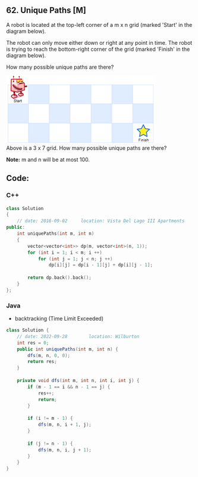 ## 62. Unique Paths [M]
A robot is located at the top-left corner of a m x n grid (marked 'Start' in the diagram below).

The robot can only move either down or right at any point in time. The robot is trying to reach the bottom-right corner of the grid (marked 'Finish' in the diagram below).

How many possible unique paths are there?   

![](https://github.com/ysong49/LeetCode-Note/blob/master/image/robot_maze.png)   
Above is a 3 x 7 grid. How many possible unique paths are there?

**Note:** m and n will be at most 100.

## Code:
### C++
```c++
class Solution 
{
    // date: 2016-09-02     location: Vista Del Lago III Apartments
public:
    int uniquePaths(int m, int n) 
    {
        vector<vector<int>> dp(m, vector<int>(n, 1));
        for (int i = 1; i < m; i ++)
            for (int j = 1; j < n; j ++)
                dp[i][j] = dp[i - 1][j] + dp[i][j - 1];
        
        return dp.back().back();
    }
};
```

### Java
- backtracking (Time Limit Exceeded)
```java
class Solution {
    // date: 2022-09-28        location: Wilburton
    int res = 0;
    public int uniquePaths(int m, int n) {
        dfs(m, n, 0, 0);
        return res;
    }
    
    private void dfs(int m, int n, int i, int j) {
        if (m - 1 == i && n - 1 == j) {
            res++;
            return;
        }
        
        if (i != m - 1) {
            dfs(m, n, i + 1, j);
        }
        
        if (j != n - 1) {
            dfs(m, n, i, j + 1);
        }
    }
}
```
